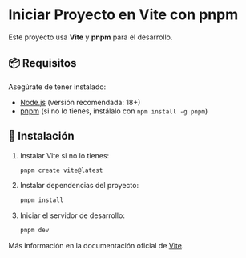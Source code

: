 # Iniciar Proyecto en Vite con pnpm

Este proyecto usa **Vite** y **pnpm** para el desarrollo.

## 📦 Requisitos

Asegúrate de tener instalado:
- [Node.js](https://nodejs.org/) (versión recomendada: 18+)
- [pnpm](https://pnpm.io/installation) (si no lo tienes, instálalo con `npm install -g pnpm`)

## 🚀 Instalación

1. Instalar Vite si no lo tienes:
   ```sh
   pnpm create vite@latest
   ```

2. Instalar dependencias del proyecto:
   ```sh
   pnpm install
   ```

3. Iniciar el servidor de desarrollo:
   ```sh
   pnpm dev
   ```

Más información en la documentación oficial de [Vite](https://vitejs.dev/).
